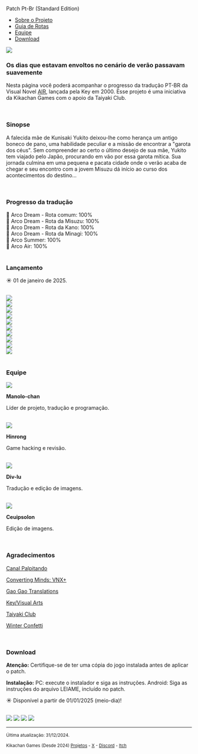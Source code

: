 <html lang="pt-BR">
  <head>
    <meta charset="utf-8">
    <meta name="viewport" content="width=device-width, initial-scale=1.0">
    <meta name="author" content="Kikachan">
    <link rel="stylesheet" href="guia/estilo.css">
    <link rel="icon" href="guia/favicon.ico">
  </head>

  <body>
    <p>Patch Pt-Br (Standard Edition)</p>
    <div id="menu">
      <ul>
        <li><a href="#os-dias-que-estavam-envoltos-no-cen%C3%A1rio-de-ver%C3%A3o-passavam-suavem">Sobre o Projeto</a></li>
        <li><a href="https://kikachangames.github.io/air/guia/guia.html" target="blank">Guia de Rotas</a></li>
        <li><a href="#equipe">Equipe</a></li>
        <li><a href="#download">Download</a></li>
      </ul>
    </div>    

<img src="https://kikachangames.github.io/air/cover.jpeg">

<h3>Os dias que estavam envoltos no cenário de verão passavam suavemente</h3>
<p>Nesta página você poderá acompanhar o progresso da tradução PT-BR da Visual Novel <a href="https://vndb.org/v36" target="_blank"> AIR</a>, lançada pela Key em 2000. Esse projeto é uma iniciativa da Kikachan Games com o apoio da Taiyaki Club.</p>
<br/>

<h3>Sinopse</h3>
<p>A falecida mãe de Kunisaki Yukito deixou-lhe como herança um antigo boneco de pano, uma habilidade peculiar e a missão de encontrar a "garota dos céus". Sem compreender ao certo o último desejo de sua mãe, Yukito tem viajado pelo Japão, procurando em vão por essa garota mítica. Sua jornada culmina em uma pequena e pacata cidade onde o verão acaba de chegar e seu encontro com a jovem Misuzu dá início ao curso dos acontecimentos do destino...</p>
<br/>

<h3>Progresso da tradução</h3>
<p>
    💚 Arco Dream - Rota comum: 100%<br/>
    💚 Arco Dream - Rota da Misuzu: 100%<br/>
    💚 Arco Dream - Rota da Kano: 100%<br/>
    💚 Arco Dream - Rota da Minagi: 100%<br/>
    💚 Arco Summer: 100%<br/>
    💚 Arco Air: 100%<br/>
    <br/>
</p>

<h3>Lançamento</h3>
<p>☀️ 01 de janeiro de 2025.</p>
<br/>

<img src="https://kikachangames.github.io/air/air01.png">
<br/>
<img src="https://kikachangames.github.io/air/air02.png">
<br/>
<img src="https://kikachangames.github.io/air/air03.png">
<br/>
<img src="https://kikachangames.github.io/air/air04.png">
<br/>
<img src="https://kikachangames.github.io/air/air05.png">
<br/>
<img src="https://kikachangames.github.io/air/air06.png">
<br/>
<img src="https://kikachangames.github.io/air/air07.png">
<br/>
<img src="https://kikachangames.github.io/air/air08.png">
<br/>
<img src="https://kikachangames.github.io/air/air09.png">
<br/>
<img src="https://kikachangames.github.io/air/air10.png">
<br/>
<br/>

<h3>Equipe</h3>

<img src="https://kikachangames.github.io/air/manolo.png">
<p><b>Manolo-chan</b></p>
<p>Líder de projeto, tradução e programação.</p>
<br/>

<img src="https://kikachangames.github.io/air/hin.png">
<p><b>Hinrong</b></p>
<p>Game hacking e revisão.</p>
<br/>

<img src="https://kikachangames.github.io/air/div.png">
<p><b>Div-lu</b></p>
<p>Tradução e edição de imagens.</p> 
<br/>

<img src="https://kikachangames.github.io/air/ceuipsolon.png">
<p><b>Ceuipsolon</b></p>
<p>Edição de imagens.</p>
<br/>

<h3>Agradecimentos</h3>

<p><a href="https://www.youtube.com/@Palpitando_123" target="_blank">Canal Palpitando</a></p>
<p><a href="https://vnx.uvnworks.com/" target="_blank">Converting Minds: VNX+</a></p>
<p><a href="https://gaogaotranslation.wordpress.com/" target="_blank"> Gao Gao Translations</a></p>
<p><a href="https://key.visualarts.gr.jp/" target="_blank"> Key/Visual Arts</a></p>
<p><a href="https://taiyakiclub.wordpress.com/" target="_blank"> Taiyaki Club</a></p>
<p><a href="https://winter-confetti.blogspot.com/" target="_blank"> Winter Confetti</a></p>

<br/>

<h3>Download</h3>
<p><b>Atenção:</b> Certifique-se de ter uma cópia do jogo instalada antes de aplicar o patch.<p/>
<p><b>Instalação:</b> PC: execute o instalador e siga as instruções. Android: Siga as instruções do arquivo LEIAME, incluído no patch.</p>

<p>☀️ Disponível a partir de 01/01/2025 (meio-dia)!</p>
<br/>

<img src="https://kikachangames.github.io/air/bt1.png">
<img src="https://kikachangames.github.io/air/bt2.png">
<img src="https://kikachangames.github.io/air/bt3.png">
<img src="https://kikachangames.github.io/air/bt4.png">
<br/>

<hr>
<p><small>Última atualização: 31/12/2024.</small></p>
<p><small>Kikachan Games (Desde 2024) <a href="https://kikachangames.github.io/projetos/">Projetos</a> - <a href="https://twitter.com/kikachangames/" target="_blank">X</a> - <a href="https://discord.gg/jsm8yKtu2E" target="_blank">Discord</a> - <a href="https://kikachan-games.itch.io/" target="_blank">Itch</a></small></p>


